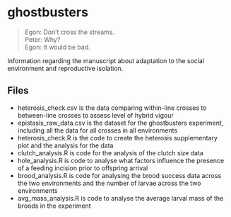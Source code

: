 # ghostbusters

>Egon: Don’t cross the streams.  
>Peter: Why?  
>Egon: It would be bad.

Information regarding the manuscript about adaptation to the social environment and reproductive isolation.

## Files
- heterosis_check.csv is the data comparing within-line crosses to between-line crosses to assess level of hybrid vigour
- epistasis_raw_data.csv is the dataset for the ghostbusters experiment, including all the data for all crosses in all environments
- heterosis_check.R is the code to create the heterosis supplementary plot and the analysis for the data
- clutch_analysis.R is code for the analysis of the clutch size data
- hole_analysis.R is code to analyse what factors influence the presence of a feeding incision prior to offspring arrival
- brood_analysis.R is code for analysing the brood success data across the two environments and the number of larvae across the two environments
- avg_mass_analysis.R is code to analyse the average larval mass of the broods in the experiment
